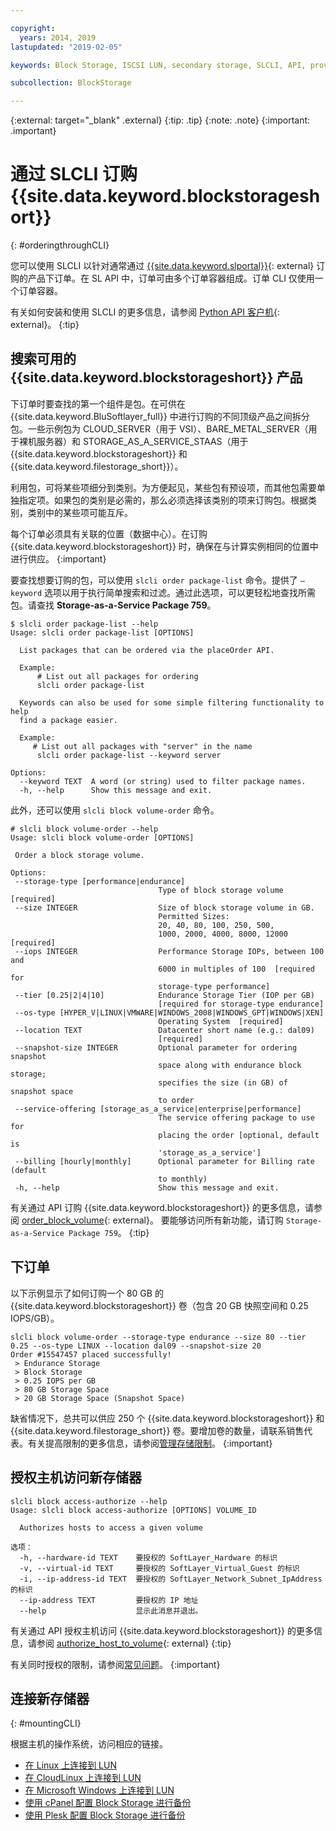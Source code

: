 ```yaml
---

copyright:
  years: 2014, 2019
lastupdated: "2019-02-05"

keywords: Block Storage, ISCSI LUN, secondary storage, SLCLI, API, provisioning

subcollection: BlockStorage

---
```

{:external: target="_blank" .external}
{:tip: .tip}
{:note: .note}
{:important: .important}

# 通过 SLCLI 订购 {{site.data.keyword.blockstorageshort}}
{: #orderingthroughCLI}

您可以使用 SLCLI 以针对通常通过 [{{site.data.keyword.slportal}}](https://control.softlayer.com/){: external} 订购的产品下订单。在 SL API 中，订单可由多个订单容器组成。订单 CLI 仅使用一个订单容器。

有关如何安装和使用 SLCLI 的更多信息，请参阅 [Python API 客户机](https://softlayer-python.readthedocs.io/en/latest/cli.html){: external}。
{:tip}

## 搜索可用的 {{site.data.keyword.blockstorageshort}} 产品

下订单时要查找的第一个组件是包。在可供在 {{site.data.keyword.BluSoftlayer_full}} 中进行订购的不同顶级产品之间拆分包。一些示例包为 CLOUD_SERVER（用于 VSI）、BARE_METAL_SERVER（用于裸机服务器）和 STORAGE_AS_A_SERVICE_STAAS（用于 {{site.data.keyword.blockstorageshort}} 和 {{site.data.keyword.filestorage_short}}）。

利用包，可将某些项细分到类别。为方便起见，某些包有预设项，而其他包需要单独指定项。如果包的类别是必需的，那么必须选择该类别的项来订购包。根据类别，类别中的某些项可能互斥。

每个订单必须具有关联的位置（数据中心）。在订购 {{site.data.keyword.blockstorageshort}} 时，确保在与计算实例相同的位置中进行供应。
{:important}

要查找想要订购的包，可以使用 `slcli order package-list` 命令。提供了 `–keyword` 选项以用于执行简单搜索和过滤。通过此选项，可以更轻松地查找所需包。请查找 **Storage-as-a-Service Package 759**。

```
$ slcli order package-list --help
Usage: slcli order package-list [OPTIONS]

  List packages that can be ordered via the placeOrder API.

  Example:
      # List out all packages for ordering
      slcli order package-list

  Keywords can also be used for some simple filtering functionality to help
  find a package easier.

  Example:
     # List out all packages with "server" in the name
      slcli order package-list --keyword server

Options:
  --keyword TEXT  A word (or string) used to filter package names.
  -h, --help      Show this message and exit.
```

此外，还可以使用 `slcli block volume-order` 命令。

```
# slcli block volume-order --help
Usage: slcli block volume-order [OPTIONS]

 Order a block storage volume.

Options:
 --storage-type [performance|endurance]
                                 Type of block storage volume  [required]
 --size INTEGER                  Size of block storage volume in GB.
                                 Permitted Sizes:
                                 20, 40, 80, 100, 250, 500,
                                 1000, 2000, 4000, 8000, 12000  [required]
 --iops INTEGER                  Performance Storage IOPs, between 100 and
                                 6000 in multiples of 100  [required for
                                 storage-type performance]
 --tier [0.25|2|4|10]            Endurance Storage Tier (IOP per GB)
                                 [required for storage-type endurance]
 --os-type [HYPER_V|LINUX|VMWARE|WINDOWS_2008|WINDOWS_GPT|WINDOWS|XEN]
                                 Operating System  [required]
 --location TEXT                 Datacenter short name (e.g.: dal09)
                                 [required]
 --snapshot-size INTEGER         Optional parameter for ordering snapshot
                                 space along with endurance block storage;
                                 specifies the size (in GB) of snapshot space
                                 to order
 --service-offering [storage_as_a_service|enterprise|performance]
                                 The service offering package to use for
                                 placing the order [optional, default is
                                 'storage_as_a_service']
 --billing [hourly|monthly]      Optional parameter for Billing rate (default
                                 to monthly)
 -h, --help                      Show this message and exit.
```

有关通过 API 订购 {{site.data.keyword.blockstorageshort}} 的更多信息，请参阅 [order_block_volume](https://softlayer-python.readthedocs.io/en/latest/api/managers/block.html#SoftLayer.managers.block.BlockStorageManager.order_block_volume){: external}。
要能够访问所有新功能，请订购 `Storage-as-a-Service Package 759`。
{:tip}


## 下订单

以下示例显示了如何订购一个 80 GB 的 {{site.data.keyword.blockstorageshort}} 卷（包含 20 GB 快照空间和 0.25 IOPS/GB）。

```
slcli block volume-order --storage-type endurance --size 80 --tier 0.25 --os-type LINUX --location dal09 --snapshot-size 20
Order #15547457 placed successfully!
 > Endurance Storage
 > Block Storage
 > 0.25 IOPS per GB
 > 80 GB Storage Space
 > 20 GB Storage Space (Snapshot Space)
```

缺省情况下，总共可以供应 250 个 {{site.data.keyword.blockstorageshort}} 和 {{site.data.keyword.filestorage_short}} 卷。要增加卷的数量，请联系销售代表。有关提高限制的更多信息，请参阅[管理存储限制](/docs/infrastructure/BlockStorage?topic=BlockStorage-managingstoragelimits)。
{:important}

## 授权主机访问新存储器

```
slcli block access-authorize --help
Usage: slcli block access-authorize [OPTIONS] VOLUME_ID

  Authorizes hosts to access a given volume

选项：
  -h, --hardware-id TEXT    要授权的 SoftLayer_Hardware 的标识
  -v, --virtual-id TEXT     要授权的 SoftLayer_Virtual_Guest 的标识
  -i, --ip-address-id TEXT  要授权的 SoftLayer_Network_Subnet_IpAddress 的标识
  --ip-address TEXT         要授权的 IP 地址
  --help                    显示此消息并退出。
```

有关通过 API 授权主机访问 {{site.data.keyword.blockstorageshort}} 的更多信息，请参阅 [authorize_host_to_volume](https://softlayer-python.readthedocs.io/en/latest/api/managers/block.html#SoftLayer.managers.block.BlockStorageManager.authorize_host_to_volume){: external}
{:tip}

有关同时授权的限制，请参阅[常见问题](/docs/infrastructure/BlockStorage?topic=BlockStorage-faqs)。
{:important}

## 连接新存储器
{: #mountingCLI}

根据主机的操作系统，访问相应的链接。
- [在 Linux 上连接到 LUN](/docs/infrastructure/BlockStorage?topic=BlockStorage-mountingLinux)
- [在 CloudLinux 上连接到 LUN](/docs/infrastructure/BlockStorage?topic=BlockStorage-mountingCloudLinux)
- [在 Microsoft Windows 上连接到 LUN](/docs/infrastructure/BlockStorage?topic=BlockStorage-mountingWindows)
- [使用 cPanel 配置 Block Storage 进行备份](/docs/infrastructure/BlockStorage?topic=BlockStorage-cPanelBackups)
- [使用 Plesk 配置 Block Storage 进行备份](/docs/infrastructure/BlockStorage?topic=BlockStorage-PleskBackups)
